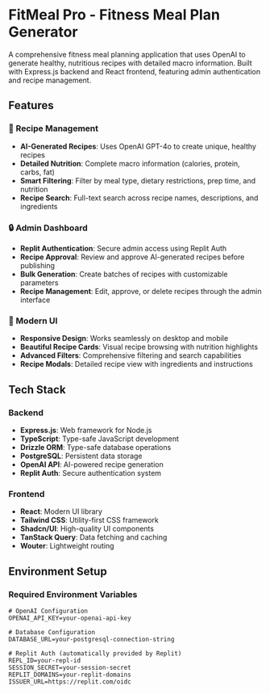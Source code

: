 # FitMeal Pro - Fitness Meal Plan Generator

A comprehensive fitness meal planning application that uses OpenAI to generate healthy, nutritious recipes with detailed macro information. Built with Express.js backend and React frontend, featuring admin authentication and recipe management.

## Features

### 🥗 Recipe Management
- **AI-Generated Recipes**: Uses OpenAI GPT-4o to create unique, healthy recipes
- **Detailed Nutrition**: Complete macro information (calories, protein, carbs, fat)
- **Smart Filtering**: Filter by meal type, dietary restrictions, prep time, and nutrition
- **Recipe Search**: Full-text search across recipe names, descriptions, and ingredients

### 🔒 Admin Dashboard
- **Replit Authentication**: Secure admin access using Replit Auth
- **Recipe Approval**: Review and approve AI-generated recipes before publishing
- **Bulk Generation**: Create batches of recipes with customizable parameters
- **Recipe Management**: Edit, approve, or delete recipes through the admin interface

### 🎨 Modern UI
- **Responsive Design**: Works seamlessly on desktop and mobile
- **Beautiful Recipe Cards**: Visual recipe browsing with nutrition highlights
- **Advanced Filters**: Comprehensive filtering and search capabilities
- **Recipe Modals**: Detailed recipe view with ingredients and instructions

## Tech Stack

### Backend
- **Express.js**: Web framework for Node.js
- **TypeScript**: Type-safe JavaScript development
- **Drizzle ORM**: Type-safe database operations
- **PostgreSQL**: Persistent data storage
- **OpenAI API**: AI-powered recipe generation
- **Replit Auth**: Secure authentication system

### Frontend
- **React**: Modern UI library
- **Tailwind CSS**: Utility-first CSS framework
- **Shadcn/UI**: High-quality UI components
- **TanStack Query**: Data fetching and caching
- **Wouter**: Lightweight routing

## Environment Setup

### Required Environment Variables

```env
# OpenAI Configuration
OPENAI_API_KEY=your-openai-api-key

# Database Configuration  
DATABASE_URL=your-postgresql-connection-string

# Replit Auth (automatically provided by Replit)
REPL_ID=your-repl-id
SESSION_SECRET=your-session-secret
REPLIT_DOMAINS=your-replit-domains
ISSUER_URL=https://replit.com/oidc

